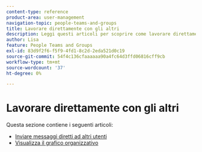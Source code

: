 ```yaml
---
content-type: reference
product-area: user-management
navigation-topic: people-teams-and-groups
title: Lavorare direttamente con gli altri
description: Leggi questi articoli per scoprire come lavorare direttamente con altri in Workfront.
author: Lisa
feature: People Teams and Groups
exl-id: 83d9f2f6-f5f9-4fd1-8c2d-2eda521d0c19
source-git-commit: 54f4c136cfaaaaaa90a4fc64d3ffd06816cff9cb
workflow-type: tm+mt
source-wordcount: '37'
ht-degree: 0%

---
```


# Lavorare direttamente con gli altri

Questa sezione contiene i seguenti articoli:

* [Inviare messaggi diretti ad altri utenti](/help/quicksilver/people-teams-and-groups/work-directly-with-others/send-direct-messages-to-other-users.md)
* [Visualizza il grafico organizzativo](../../people-teams-and-groups/work-directly-with-others/view-the-org-chart.md)
